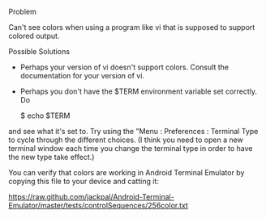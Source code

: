 Problem

Can't see colors when using a program like vi that is supposed to support colored output.

Possible Solutions

+ Perhaps your version of vi doesn't support colors. Consult the documentation for your version of vi.

+ Perhaps you don't have the $TERM environment variable set correctly. Do

    $ echo $TERM

and see what it's set to. Try using the "Menu : Preferences : Terminal Type  to cycle through the different choices. (I think you need to open a new terminal window each time you change the terminal type in order to have the new type take effect.)

You can verify that colors are working in Android Terminal Emulator by copying this file to your device and catting it:

https://raw.github.com/jackpal/Android-Terminal-Emulator/master/tests/controlSequences/256color.txt


